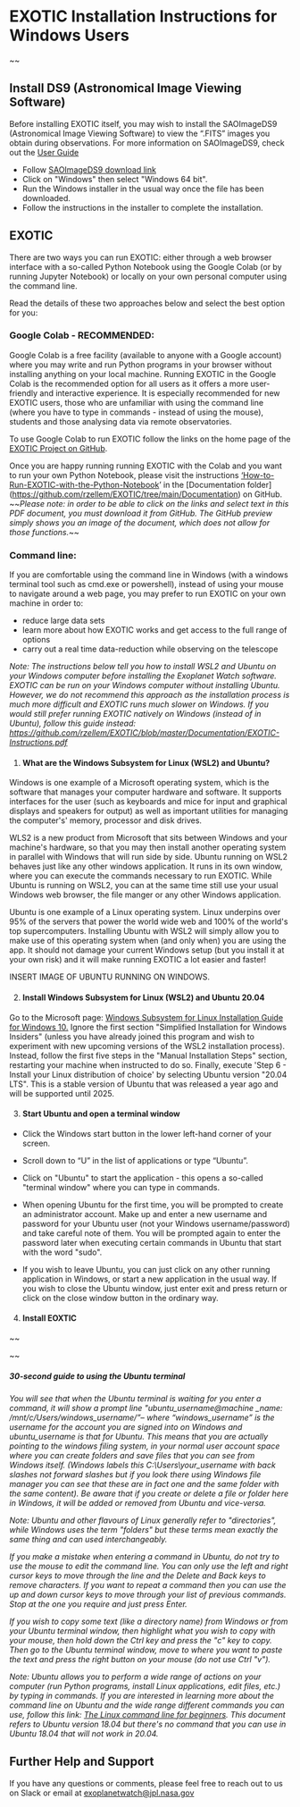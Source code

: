 # EXOTIC Installation Instructions for Windows Users

~<!--Images of running programs and logos have yet to be restored-->~

## Install DS9 (Astronomical Image Viewing Software)

Before installing EXOTIC itself, you may wish to install the SAOImageDS9 (Astronomical Image Viewing Software) to view the “.FITS” images you obtain during observations. For more information on SAOImageDS9, check out the [User Guide](http://ds9.si.edu/doc/user/index.html)

- Follow [SAOImageDS9 download link](https://sites.google.com/cfa.harvard.edu/saoimageds9/download)
- Click on "Windows" then select "Windows 64 bit".
- Run the Windows installer in the usual way once the file has been downloaded.
- Follow the instructions in the installer to complete the installation.

## EXOTIC
There are two ways you can run EXOTIC: either through a web browser interface with a so-called Python Notebook using the Google Colab (or by running Jupyter Notebook) or locally on your own personal computer using the command line. 

Read the details of these two approaches below and select the best option for you:

### Google Colab - RECOMMENDED:

Google Colab is a free facility (available to anyone with a Google account) where you may write and run Python programs in your browser without installing anything on your local machine. Running EXOTIC in the Google Colab is the recommended option for all users as it offers a more user-friendly and interactive experience. It is especially recommended for new EXOTIC users, those who are unfamiliar with using the command line (where you have to type in commands - instead of using the mouse), students and those analysing data via remote observatories. 

To use Google Colab to run EXOTIC follow the links on the home page of the [EXOTIC Project on GitHub](https://github.com/rzellem/EXOTIC).

Once you are happy running running EXOTIC with the Colab and you want to run your own Python Notebook, please visit the instructions [‘How-to-Run-EXOTIC-with-the-Python-Notebook](https://github.com/rzellem/EXOTIC/raw/main/Documentation/English/How-to-Run-EXOTIC-with-the-Python-Notebook.pdf)’ in the [Documentation folder] (https://github.com/rzellem/EXOTIC/tree/main/Documentation) on GitHub.
~~*Please note: in order to be able to click on the links and select text in this PDF document, you must download it from GitHub. The GitHub preview simply shows you an image of the document, which does not allow for those functions.*~<!--I think ths note will not be applicable if the Notebook instructions are rewritten using Markdown - at which point I shall remove it-->~

### Command line:

If you are comfortable using the command line in Windows (with a windows terminal tool such as cmd.exe or powershell), instead of using your mouse to navigate around a web page, you may prefer to run EXOTIC on your own machine in order to:

- reduce large data sets
- learn more about how EXOTIC works and get access to the full range of options
- carry out a real time data-reduction while observing on the telescope

*Note: The instructions below tell you how to install WSL2 and Ubuntu on your Windows computer before installing the Exoplanet Watch software. EXOTIC can be run on your Windows computer without installing Ubuntu. However, we do not recommend this approach as the installation process is much more difficult and EXOTIC runs much slower on Windows. If you would still prefer running EXOTIC natively on Windows (instead of in Ubuntu), follow this guide instead: https://github.com/rzellem/EXOTIC/blob/master/Documentation/EXOTIC-Instructions.pdf*

1. #### What are the Windows Subsystem for Linux (WSL2) and Ubuntu?


Windows is one example of a Microsoft operating system, which is the software that manages your computer hardware and software. It supports interfaces for the user (such as keyboards and mice for input and graphical displays and speakers for output) as well as important utilities for managing the computer's' memory, processor and disk drives.

WLS2 is a new product from Microsoft that sits between Windows and your machine's hardware, so that you may then install another operating system in parallel with Windows that will run side by side. Ubuntu running on WSL2 behaves just like any other windows application. It runs in its own window, where you can execute the commands necessary to run EXOTIC. While Ubuntu is running on WSL2, you can at the same time still use your usual Windows web browser, the file manger or any other Windows application.

Ubuntu is one example of a Linux operating system. Linux underpins over 95% of the servers that power the world wide web and 100% of the world's top supercomputers. Installing Ubuntu with WSL2 will simply allow you to make use of this operating system when (and only when) you are using the app. It should not damage your current Windows setup (but you install it at your own risk) and it will make running EXOTIC a lot easier and faster!

INSERT IMAGE OF UBUNTU RUNNING ON WINDOWS.

2. #### Install Windows Subsystem for Linux (WSL2) and Ubuntu 20.04

Go to the Microsoft page: [Windows Subsystem for Linux Installation Guide for Windows 10.](https://docs.microsoft.com/en-us/windows/wsl/install-win10) Ignore the first section "Simplified Installation for Windows Insiders" (unless you have already joined this program and wish to experiment with new upcoming versions of the WSL2 installation process).  Instead, follow the first five steps in the "Manual Installation Steps" section, restarting your machine when instructed to do so. 
Finally, execute 'Step 6 - Install your Linux distribution of choice' by selecting Ubuntu version "20.04 LTS". This is a stable version of Ubuntu that was released a year ago and will be supported until 2025.

3. #### Start Ubuntu and open a terminal window 

- Click the Windows start button in the lower left-hand corner of your screen.
- Scroll down to “U” in the list of applications or type “Ubuntu”.
- Click on "Ubuntu" to start the application - this opens a so-called "terminal window" where you can type in commands.
- When opening Ubuntu for the first time, you will be prompted to create an administrator account. Make up and enter a new username and password for your Ubuntu user (not your Windows username/password) and take careful note of them. You will be prompted again to enter the password  later when executing certain commands in Ubuntu that start with the word "sudo".

- If you wish to leave Ubuntu, you can just click on any other running application in Windows, or start a new application in the usual way. If you wish to close the Ubuntu window, just enter exit and press return or click on the close window button in the ordinary way.


4. #### Install EOXTIC

~<!--This section has only been started and should not be read at this stage. See below for a new 30 second guide to using the Ubuntu terminal-->~

 ~<!--Execute the following commands in Ubuntu to update your system to the latest version and then install the EXOTIC program. After entering each command you will need to press the Enter (or Return) key.
Type “sudo apt update” – do not include the quotes.
Enter the password you just created when prompted. This will then show you all the packages that can be upgraded to their latest version.
Type “sudo apt upgrade” – do not include the quotes. You will see a list of the packages being upgraded, as well as a progress bar showing the progress of the overall upgrade.
Type “mk /PATH/” – replacing PATH with the folder you want to create to hold the EXOTIC folder and files to be downloaded.   For example, typing “mk Documents” will mean that the EXOTIC files can  be stored in "/mnt/c/Users/your_username/Documents/EXOTIC/".
Type “cd /PATH/” – replacing PATH with the directory you created above to switch to this dorectory.
This will also be the location in which you run the program.
  o Note: cd stands for “Change Directory”. In executing this command, you are navigating to your Downloads folder, just as you would by double-clicking on Downloads in File Explorer.
  • Install Python (or update Python to the latest version) on Ubuntu by using the command ‘sudo apt-get install python3’. Here you will be prompted for the password you created in the beginning (or already had if you’ve used Ubuntu before).
  Running these next few commands will take some time (probably a few minutes). Wait for them to complete.
  • Type ‘curl https://bootstrap.pypa.io/get-pip.py -o get-pip.py’ and hit enter.
  • Type ‘python3 get-pip.py’ and hit enter. If this command fails, try replacing ‘python3’ with ‘python’.
  • Run the command ‘pip3 install exotic || pip install exotic’. This command will install EXOTIC and all necessary Python packages used to run EXOTIC.
  o Please Note: If this command fails, you can manually download EXOTIC off GitHub. To do this, follow the additional instructions below.
  • Wait a while. This process may take several minutes.
  • Type ‘exotic’ and hit enter. You should see the introductory header to EXOTIC as pictured at the bottom of this document, which tells you that it is all up and running!
  If you experienced issues with the starred command above, please follow these next steps:
  • Type “git clone https://github.com/rzellem/EXOTIC.git” and hit enter.
  • Type “chmod 755 exotic_installation_linux.sh” -- do not include the quotes. Hit Enter.
  o Note: this command alters the file you downloaded “exotic_installation_linux.sh” to be executable (i.e. you can now run it in your terminal).
  • Type “./exotic_installation_linux.sh” -- do not include the quotes.
  • Hit Enter.
  • Enter the password you created earlier (or already had) when prompted.
  o Note: this command runs the file you downloaded, which is called a script. A script is simply a list of commands to
  be executed in the Ubuntu. This script will download Python (unless you already have it) and install all the necessary packages to run EXOTIC. Finally, the script will run EXOTIC to test that it is functional.
  • Wait a while. This process may take several minutes.
  • Once the process has completed, you should see the introductory header to EXOTIC as pictured at the bottom of this document, which tells you that it is all up and running!
  If you are seeing this header in your Ubuntu terminal, EXOTIC is successfully installed, and you are ready to begin analyzing exoplanet data!
  And that’s it! You have successfully installed EXOTIC and can now use it at any time to reduce the data from your amazing transit observations!
  To learn how to run the code and how EXOTIC works, check our other guides on GitHub!
  → https://github.com/rzellem/EXOTIC/tree/main/Documentation
  end-->~

  

##### *30-second guide to using the Ubuntu terminal*

*You will see that when the Ubuntu terminal is waiting for you enter a command, it will show a prompt line  "ubuntu_username@machine _name: /mnt/c/Users/windows_username/”– where “windows_username” is the username for the account you are signed into on Windows and ubuntu_username is that for Ubuntu. This means that you are actually pointing to the windows filing system, in your normal user account space where you can create folders and save files that you can see from Windows itself. (Windows labels this C:\Users\your_username with back slashes not forward slashes but if you look there using Windows file manager you can see that these are in fact one and the same folder with the same content). Be aware that if you create or delete a file or folder here in Windows, it will be added or removed from Ubuntu and vice-versa.* 

*Note: Ubuntu and other flavours of Linux generally refer to "directories", while Windows uses the term "folders" but these terms mean exactly the same thing and can used interchangeably.*

*If you make a mistake when entering a command in Ubuntu, do not try to use the mouse to edit the command line. You can only use the left and right cursor keys to move through the line and the Delete and Back keys to remove characters. If you want to repeat a command then you can use the up and down cursor keys to move through your list of previous commands. Stop at the one you require and just press Enter.* 

*If you wish to copy some text (like a directory name) from Windows or from your Ubuntu terminal window, then highlight what you wish to copy with your mouse, then hold down the Ctrl key and press the "c" key to copy. Then go to the Ubuntu terminal window, move to where you want to paste the text and press the right button on your mouse (do not use Ctrl "v").*

*Note: Ubuntu allows you to perform a wide range of actions on your computer (run Python programs, install Linux applications, edit files, etc.) by typing in commands. If you are interested in learning more about the command line on Ubuntu and the wide range different commands you can use, follow this link: [The Linux command line for beginners](https://ubuntu.com/tutorials/command-line-for-beginners#1-overview). This document refers to Ubuntu version 18.04 but there's no command that you can use in Ubuntu 18.04 that will not work in 20.04.*

## Further Help and Support

If you have any questions or comments, please feel free to reach out to us on Slack or email at exoplanetwatch@jpl.nasa.gov